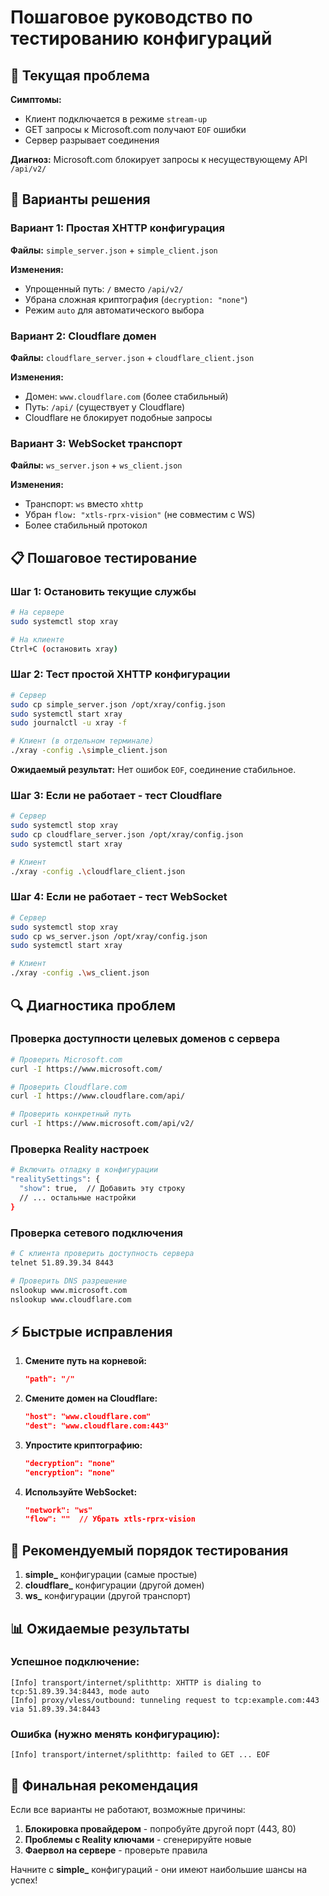 # Пошаговое руководство по тестированию конфигураций

## 🚨 Текущая проблема

**Симптомы:**
- Клиент подключается в режиме `stream-up`
- GET запросы к Microsoft.com получают `EOF` ошибки
- Сервер разрывает соединения

**Диагноз:** Microsoft.com блокирует запросы к несуществующему API `/api/v2/`

## 🔧 Варианты решения

### Вариант 1: Простая XHTTP конфигурация
**Файлы:** `simple_server.json` + `simple_client.json`

**Изменения:**
- Упрощенный путь: `/` вместо `/api/v2/`
- Убрана сложная криптография (`decryption: "none"`)
- Режим `auto` для автоматического выбора

### Вариант 2: Cloudflare домен
**Файлы:** `cloudflare_server.json` + `cloudflare_client.json`

**Изменения:**
- Домен: `www.cloudflare.com` (более стабильный)
- Путь: `/api/` (существует у Cloudflare)
- Cloudflare не блокирует подобные запросы

### Вариант 3: WebSocket транспорт
**Файлы:** `ws_server.json` + `ws_client.json`

**Изменения:**
- Транспорт: `ws` вместо `xhttp`
- Убран `flow: "xtls-rprx-vision"` (не совместим с WS)
- Более стабильный протокол

## 📋 Пошаговое тестирование

### Шаг 1: Остановить текущие службы
```bash
# На сервере
sudo systemctl stop xray

# На клиенте
Ctrl+C (остановить xray)
```

### Шаг 2: Тест простой XHTTP конфигурации
```bash
# Сервер
sudo cp simple_server.json /opt/xray/config.json
sudo systemctl start xray
sudo journalctl -u xray -f

# Клиент (в отдельном терминале)
./xray -config .\simple_client.json
```

**Ожидаемый результат:** Нет ошибок `EOF`, соединение стабильное.

### Шаг 3: Если не работает - тест Cloudflare
```bash
# Сервер
sudo systemctl stop xray
sudo cp cloudflare_server.json /opt/xray/config.json
sudo systemctl start xray

# Клиент
./xray -config .\cloudflare_client.json
```

### Шаг 4: Если не работает - тест WebSocket
```bash
# Сервер
sudo systemctl stop xray
sudo cp ws_server.json /opt/xray/config.json
sudo systemctl start xray

# Клиент
./xray -config .\ws_client.json
```

## 🔍 Диагностика проблем

### Проверка доступности целевых доменов с сервера
```bash
# Проверить Microsoft.com
curl -I https://www.microsoft.com/

# Проверить Cloudflare.com
curl -I https://www.cloudflare.com/api/

# Проверить конкретный путь
curl -I https://www.microsoft.com/api/v2/
```

### Проверка Reality настроек
```bash
# Включить отладку в конфигурации
"realitySettings": {
  "show": true,  // Добавить эту строку
  // ... остальные настройки
}
```

### Проверка сетевого подключения
```bash
# С клиента проверить доступность сервера
telnet 51.89.39.34 8443

# Проверить DNS разрешение
nslookup www.microsoft.com
nslookup www.cloudflare.com
```

## ⚡ Быстрые исправления

1. **Смените путь на корневой:**
   ```json
   "path": "/"
   ```

2. **Смените домен на Cloudflare:**
   ```json
   "host": "www.cloudflare.com"
   "dest": "www.cloudflare.com:443"
   ```

3. **Упростите криптографию:**
   ```json
   "decryption": "none"
   "encryption": "none"
   ```

4. **Используйте WebSocket:**
   ```json
   "network": "ws"
   "flow": ""  // Убрать xtls-rprx-vision
   ```

## 🎯 Рекомендуемый порядок тестирования

1. **simple_** конфигурации (самые простые)
2. **cloudflare_** конфигурации (другой домен)
3. **ws_** конфигурации (другой транспорт)

## 📊 Ожидаемые результаты

### Успешное подключение:
```
[Info] transport/internet/splithttp: XHTTP is dialing to tcp:51.89.39.34:8443, mode auto
[Info] proxy/vless/outbound: tunneling request to tcp:example.com:443 via 51.89.39.34:8443
```

### Ошибка (нужно менять конфигурацию):
```
[Info] transport/internet/splithttp: failed to GET ... EOF
```

## 🔧 Финальная рекомендация

Если все варианты не работают, возможные причины:
1. **Блокировка провайдером** - попробуйте другой порт (443, 80)
2. **Проблемы с Reality ключами** - сгенерируйте новые
3. **Фаервол на сервере** - проверьте правила

Начните с **simple_** конфигураций - они имеют наибольшие шансы на успех!
